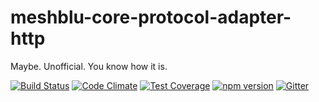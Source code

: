 # meshblu-core-protocol-adapter-http
Maybe. Unofficial. You know how it is.

[![Build Status](https://travis-ci.org/octoblu/meshblu-core-protocol-adapter-http.svg?branch=master)](https://travis-ci.org/octoblu/meshblu-core-protocol-adapter-http)
[![Code Climate](https://codeclimate.com/github/octoblu/meshblu-core-protocol-adapter-http/badges/gpa.svg)](https://codeclimate.com/github/octoblu/meshblu-core-protocol-adapter-http)
[![Test Coverage](https://codeclimate.com/github/octoblu/meshblu-core-protocol-adapter-http/badges/coverage.svg)](https://codeclimate.com/github/octoblu/meshblu-core-protocol-adapter-http)
[![npm version](https://badge.fury.io/js/meshblu-core-protocol-adapter-http.svg)](http://badge.fury.io/js/meshblu-core-protocol-adapter-http)
[![Gitter](https://badges.gitter.im/octoblu/help.svg)](https://gitter.im/octoblu/help)
